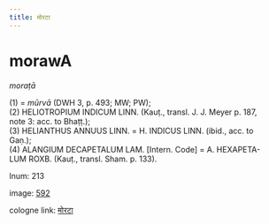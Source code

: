 ```yaml
---
title: मोरटा
---
```


# morawA

<i>moraṭā</i>  <div n="P" />(1) = <i>mūrvā</i> (DWH 3, p. 493; MW; PW); <div n="P" />(2) <bot>HELIOTROPIUM INDICUM LINN.</bot> (Kauṭ., transl. <bot>J. J.</bot> Meyer p. 187, <div n="lb" />note 3: acc. to Bhaṭṭ.); <div n="P" />(3) <bot>HELIANTHUS ANNUUS LINN.</bot> = <bot>H. INDICUS LINN.</bot> (ibid., acc. to <div n="lb" />Gaṇ.); <div n="P" />(4) <bot>ALANGIUM DECAPETALUM LAM.</bot> [Intern. Code] = <bot>A. HEXAPETA- <div n="lb" />LUM ROXB.</bot> (Kauṭ., transl. Sham. p. 133).

lnum: 213

image: [592](https://www.sanskrit-lexicon.uni-koeln.de/scans/csl-apidev/servepdf.php?dict=snp&page=592)

cologne link: [मोरटा](https://sanskrit-lexicon.uni-koeln.de/scans/csl-apidev/getword.php?dict=snp&key=मोरटा)

